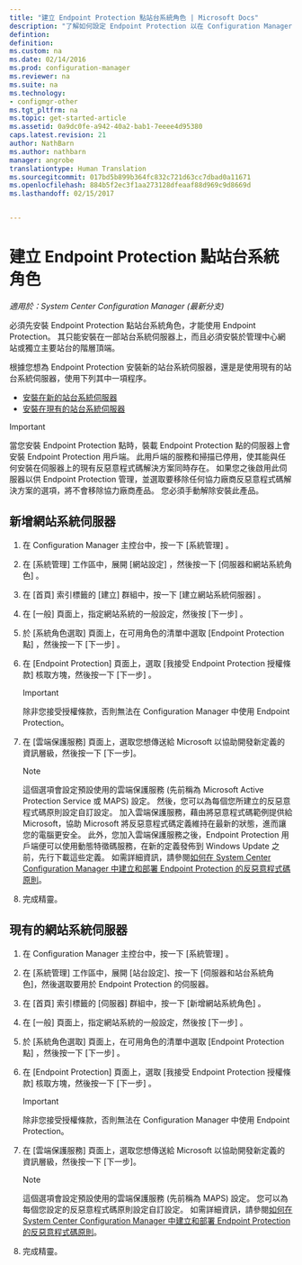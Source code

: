 ```yaml
---
title: "建立 Endpoint Protection 點站台系統角色 | Microsoft Docs"
description: "了解如何設定 Endpoint Protection 以在 Configuration Manager 用戶端電腦上管理安全性和惡意程式碼。"
defintion: 
definition: 
ms.custom: na
ms.date: 02/14/2016
ms.prod: configuration-manager
ms.reviewer: na
ms.suite: na
ms.technology:
- configmgr-other
ms.tgt_pltfrm: na
ms.topic: get-started-article
ms.assetid: 0a9dc0fe-a942-40a2-bab1-7eeee4d95380
caps.latest.revision: 21
author: NathBarn
ms.author: nathbarn
manager: angrobe
translationtype: Human Translation
ms.sourcegitcommit: 017bd5b899b364fc832c721d63cc7dbad0a11671
ms.openlocfilehash: 884b5f2ec3f1aa273128dfeaaf88d969c9d8669d
ms.lasthandoff: 02/15/2017


---
```

# <a name="create-an-endpoint-protection-point-site-system-role"></a>建立 Endpoint Protection 點站台系統角色

*適用於：System Center Configuration Manager (最新分支)*

 必須先安裝 Endpoint Protection 點站台系統角色，才能使用 Endpoint Protection。 其只能安裝在一部站台系統伺服器上，而且必須安裝於管理中心網站或獨立主要站台的階層頂端。

 根據您想為 Endpoint Protection 安裝新的站台系統伺服器，還是是使用現有的站台系統伺服器，使用下列其中一項程序。
 - [安裝在新的站台系統伺服器](#new-site-system-server)
 - [安裝在現有的站台系統伺服器](#existing-site-system-server)

> [!IMPORTANT]
>  當您安裝 Endpoint Protection 點時，裝載 Endpoint Protection 點的伺服器上會安裝 Endpoint Protection 用戶端。 此用戶端的服務和掃描已停用，使其能與任何安裝在伺服器上的現有反惡意程式碼解決方案同時存在。 如果您之後啟用此伺服器以供 Endpoint Protection 管理，並選取要移除任何協力廠商反惡意程式碼解決方案的選項，將不會移除協力廠商產品。 您必須手動解除安裝此產品。

## <a name="new-site-system-server"></a>新增網站系統伺服器

1.  在 Configuration Manager 主控台中，按一下 [系統管理] 。

2.  在 [系統管理]  工作區中，展開 [網站設定] ，然後按一下 [伺服器和網站系統角色] 。

3.  在 [首頁]  索引標籤的 [建立]  群組中，按一下 [建立網站系統伺服器] 。

4.  在 [一般]  頁面上，指定網站系統的一般設定，然後按 [下一步] 。

5.  於 [系統角色選取]  頁面上，在可用角色的清單中選取 [Endpoint Protection 點]  ，然後按一下 [下一步] 。

6.  在 [Endpoint Protection]  頁面上，選取 [我接受 Endpoint Protection 授權條款]  核取方塊，然後按一下 [下一步] 。

    > [!IMPORTANT]
    >  除非您接受授權條款，否則無法在 Configuration Manager 中使用 Endpoint Protection。

7.  在 [雲端保護服務] 頁面上，選取您想傳送給 Microsoft 以協助開發新定義的資訊層級，然後按一下 [下一步]。

    > [!NOTE]
    >  這個選項會設定預設使用的雲端保護服務 (先前稱為 Microsoft Active Protection Service 或 MAPS) 設定。 然後，您可以為每個您所建立的反惡意程式碼原則設定自訂設定。 加入雲端保護服務，藉由將惡意程式碼範例提供給 Microsoft，協助 Microsoft 將反惡意程式碼定義維持在最新的狀態，進而讓您的電腦更安全。 此外，您加入雲端保護服務之後，Endpoint Protection 用戶端便可以使用動態特徵碼服務，在新的定義發佈到 Windows Update 之前，先行下載這些定義。 如需詳細資訊，請參閱[如何在 System Center Configuration Manager 中建立和部署 Endpoint Protection 的反惡意程式碼原則](endpoint-antimalware-policies.md)。

8.  完成精靈。


## <a name="existing-site-system-server"></a>現有的網站系統伺服器

1.  在 Configuration Manager 主控台中，按一下 [系統管理] 。

2.  在 [系統管理] 工作區中，展開 [站台設定]、按一下 [伺服器和站台系統角色]，然後選取要用於 Endpoint Protection 的伺服器。

3.  在 [首頁]  索引標籤的 [伺服器]  群組中，按一下 [新增網站系統角色] 。

4.  在 [一般]  頁面上，指定網站系統的一般設定，然後按 [下一步] 。

5.  於 [系統角色選取]  頁面上，在可用角色的清單中選取 [Endpoint Protection 點]  ，然後按一下 [下一步] 。

6.  在 [Endpoint Protection]  頁面上，選取 [我接受 Endpoint Protection 授權條款]  核取方塊，然後按一下 [下一步] 。

    > [!IMPORTANT]
    >  除非您接受授權條款，否則無法在 Configuration Manager 中使用 Endpoint Protection。

7.  在 [雲端保護服務] 頁面上，選取您想傳送給 Microsoft 以協助開發新定義的資訊層級，然後按一下 [下一步]。

    > [!NOTE]
    >  這個選項會設定預設使用的雲端保護服務 (先前稱為 MAPS) 設定。 您可以為每個您設定的反惡意程式碼原則設定自訂設定。 如需詳細資訊，請參閱[如何在 System Center Configuration Manager 中建立和部署 Endpoint Protection 的反惡意程式碼原則](endpoint-antimalware-policies.md)。

8.  完成精靈。

